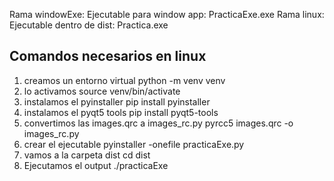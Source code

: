Rama windowExe: Ejecutable para window app: PracticaExe.exe
Rama linux:  Ejecutable dentro de dist: Practica.exe


## Comandos necesarios en linux


1. creamos un entorno virtual
  python -m venv venv
2. lo activamos
   source venv/bin/activate
3. instalamos el pyinstaller
  pip install pyinstaller
4.  instalamos el pyqt5 tools
   pip install pyqt5-tools
5.  convertimos las images.qrc a images_rc.py
  pyrcc5 images.qrc -o images_rc.py
6. crear el ejecutable
  pyinstaller -onefile practicaExe.py
7.  vamos a la carpeta dist
  cd dist
8. Ejecutamos el output
   ./practicaExe
